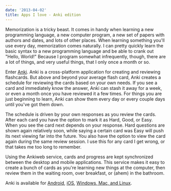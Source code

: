 ```yaml
---
date: '2013-04-02'
title: Apps I love - Anki edition
---
```


<p>Memorization is a tricky beast. It comes in handy when learning a new programming language, a new computer program, a new set of papers with authors and dates, and lots of other places. When learning something you&#039;ll use every day, memorization comes naturally. I can pretty quickly learn the basic syntax to a new programming language and be able to crank out &quot;Hello, World!&quot; Because I program somewhat infrequently, though, there are a lot of things, and very useful things, that I only once a month or so.</p>

<p>Enter <a href="http://ankisrs.net/">Anki</a>. Anki is a cross-platform application for creating and reviewing flashcards. But above and beyond your average flash card, Anki creates a schedule for reviewing the cards based on your own needs. If you see a card and immediately know the answer, Anki can stash it  away for a week, or even a month once you have reviewed it a few times. For things you are just beginning to learn, Anki can show them every day or every couple days until you&#039;ve got them down.</p>

<p>The schedule is driven by your own responses as you review the cards. After each card you have the option to mark it as Hard, Good, or Easy. When you see the card next depends on your response. Hard questions are shown again relatively soon, while saying a certain card was Easy will push its next viewing far into the future. You also have the option to view the card again during the same review session. I use this for any card I get wrong, or that takes me too long to remember.</p>

<p>Using the Ankiweb service, cards and progress are kept synchronized between the desktop and mobile applications. This service makes it easy to create a bunch of cards as you&#039;re learning new things at the computer, then review them in the waiting room, over breakfast, or (ahem) in the bathroom.</p>

<p>Anki is available for <a href="https://play.google.com/store/apps/details?id=com.ichi2.anki&amp;feature=search_result#?t=W251bGwsMSwxLDEsImNvbS5pY2hpMi5hbmtpIl0.">Android</a>, <a href="https://itunes.apple.com/us/app/ankisrs/id373493387?mt=8">iOS</a>, <a href="http://ankisrs.net/anki2.html">Windows, Mac, and Linux</a>.</p>
